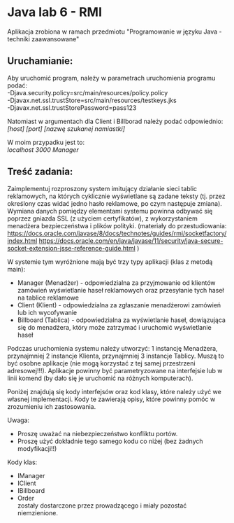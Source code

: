 # Java lab 6 - RMI
Aplikacja zrobiona w ramach przedmiotu "Programowanie w języku Java - techniki zaawansowane"  

## Uruchamianie:  
Aby uruchomić program, należy w parametrach uruchomienia programu podać:  
-Djava.security.policy=src/main/resources/policy.policy  
-Djavax.net.ssl.trustStore=src/main/resources/testkeys.jks  
-Djavax.net.ssl.trustStorePassword=pass123  
  
Natomiast w argumentach dla Client i Billborad należy podać odpowiednio:  
*[host] [port] [nazwę szukanej namiastki]*  
  
W moim przypadku jest to:  
*localhost 3000 Manager*

## Treść zadania:

Zaimplementuj rozproszony system imitujący działanie sieci tablic reklamowych, na których cyklicznie wyświetlane są zadane teksty (tj. przez określony czas widać jedno hasło reklamowe, po czym następuje zmiana).
Wymiana danych pomiędzy elementami systemu powinna odbywać się poprzez gniazda SSL (z użyciem certyfikatów), z wykorzystaniem menadżera bezpieczeństwa i plików polityki.
(materiały do przestudiowania: 
 https://docs.oracle.com/javase/8/docs/technotes/guides/rmi/socketfactory/index.html
 https://docs.oracle.com/en/java/javase/11/security/java-secure-socket-extension-jsse-reference-guide.html
)

W systemie tym wyróżnione mają być trzy typy aplikacji (klas z metodą main):
* Manager (Menadżer) - odpowiedzialna za przyjmowanie od klientów zamówień wyświetlanie haseł reklamowych oraz przesyłanie tych haseł na tablice reklamowe
* Client (Klient) - odpowiedzialna za zgłaszanie menadżerowi zamówień lub ich wycofywanie
* Billboard (Tablica) - odpowiedzialna za wyświetlanie haseł, dowiązująca się do menadżera, który może zatrzymać i uruchomić wyświetlanie haseł

Podczas uruchomienia systemu należy utworzyć: 1 instancję Menadżera, przynajmniej 2 instancje Klienta, przynajmniej 3 instancje Tablicy. 
Muszą to być osobne aplikacje (nie mogą korzystać z tej samej przestrzeni adresowej!!!). Aplikacje powinny być parametryzowane na interfejsie lub w linii komend (by dało się je uruchomić na różnych komputerach).

Poniżej znajdują się kody interfejsów oraz kod klasy, które należy użyć we własnej implementacji. Kody te zawierają opisy, które powinny pomóc w zrozumieniu ich zastosowania.
 
Uwaga:
- Proszę uważać na niebezpieczeństwo konfliktu portów.
- Proszę użyć dokładnie tego samego kodu co niżej (bez żadnych modyfikacji!!)

Kody klas:
- IManager
- IClient
- IBillboard
- Order  
zostały dostarczone przez prowadzącego i miały pozostać niemzienione.
